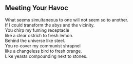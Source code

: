 Meeting Your Havoc
------------------
What seems simultaneous to one will not seem so to another.  
If I could transform the abys and the vicinity.  
You chirp my fuming receptacle  
like a clear ostrich to fresh lemon.  
Behind the universe like steel.  
You re-cover my communist shrapnel  
like a changeless bird to fresh orange.  
Like yeasts compounding next to stones.  
